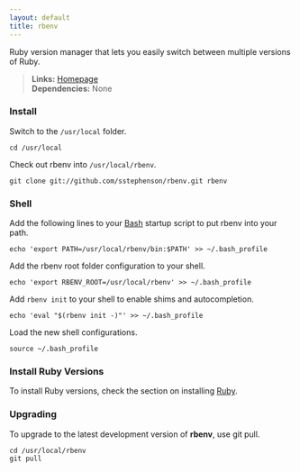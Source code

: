 ```yaml
---
layout: default
title: rbenv
---
```



Ruby version manager that lets you easily switch between multiple versions of Ruby.


> **Links:** [Homepage](https://github.com/sstephenson/rbenv)  
> **Dependencies:** None  


### Install

Switch to the `/usr/local` folder.

	cd /usr/local

Check out rbenv into `/usr/local/rbenv`.

	git clone git://github.com/sstephenson/rbenv.git rbenv


### Shell

Add the following lines to your [Bash](http://en.wikipedia.org/wiki/Bash_%28Unix_shell%29) startup script to put rbenv into your path.

	echo 'export PATH=/usr/local/rbenv/bin:$PATH' >> ~/.bash_profile

Add the rbenv root folder configuration to your shell.

	echo 'export RBENV_ROOT=/usr/local/rbenv' >> ~/.bash_profile

Add `rbenv init` to your shell to enable shims and autocompletion.

	echo 'eval "$(rbenv init -)"' >> ~/.bash_profile

Load the new shell configurations.

	source ~/.bash_profile


### Install Ruby Versions

To install Ruby versions, check the section on installing [Ruby](ruby.html).


### Upgrading

To upgrade to the latest development version of **rbenv**, use git pull.

	cd /usr/local/rbenv
	git pull
